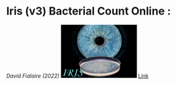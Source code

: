 <h1> Iris (v3) Bacterial Count Online :  </h1> <i>David Fialaire (2022)</i>
<img src="https://github.com/dfialaire/Iris-v3-Bacterial-Count-Online/blob/main/Image/Img0_png.png" width=200 height=140 />
<a href="https://iris-count-bact-fialaire-david.herokuapp.com/">Link</a>






